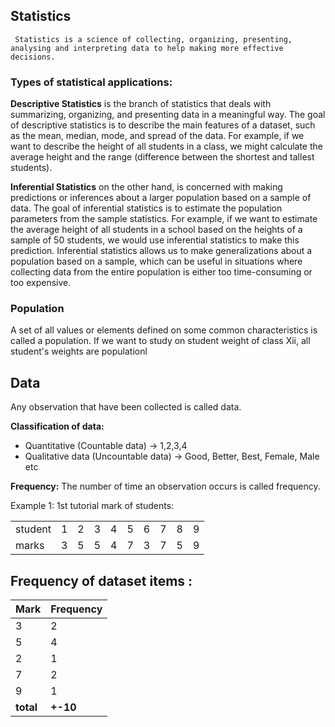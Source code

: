  ## Statistics
` Statistics is a science of collecting, organizing, presenting, analysing and interpreting data to
 help making more effective decisions.`

### Types of statistical applications:

**Descriptive Statistics** is the branch of statistics that deals with summarizing, organizing, and presenting data in a
meaningful way. The goal of descriptive statistics is to describe the main features of a dataset, such as the mean, 
median, mode, and spread of the data. For example, if we want to describe the height of all students in a class, 
we might calculate the average height and the range (difference between the shortest and tallest students).

**Inferential Statistics** on the other hand, is concerned with making predictions or inferences about a larger population
based on a sample of data. The goal of inferential statistics is to estimate the population parameters from the sample
statistics. For example, if we want to estimate the average height of all students in a school based on the heights of
a sample of 50 students, we would use inferential statistics to make this prediction. Inferential statistics allows us
to make generalizations about a population based on a sample, which can be useful in situations where collecting data
from the entire population is either too time-consuming or too expensive.

### Population
A set of all values or elements defined on some common characteristics is called a population. If we want to study on 
student weight of class Xii, all student's weights are populationl

### 


## **Data**
Any observation that have been collected is called data.

**Classification of data:**
- Quantitative (Countable data) -> 1,2,3,4
- Qualitative data (Uncountable data) -> Good, Better, Best, Female, Male etc

**Frequency:**
The number of time an observation occurs is called frequency.

Example 1: 1st tutorial mark of students:


|         |   |   |   |   |   |   |   |   |   |
|---------|---|---|---|---|---|---|---|---|---|
| student | 1 | 2 | 3 | 4 | 5 | 6 | 7 | 8 | 9 | 10|
| marks   | 3 | 5 | 5 | 4 | 7 | 3 | 7 | 5 | 9 | 5 |

## **Frequency of dataset items :**

| Mark      | Frequency |
|-----------|-----------|
| 3         | 2         |
| 5         | 4         |
| 2         | 1         |
| 7         | 2         |
| 9         | 1         |
| **total** | **+-10**  |